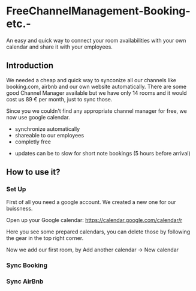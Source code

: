 # FreeChannelManagement-Booking-etc.-
An easy and quick way to connect your room availabilities with your own calendar and share it with your employees.

## Introduction 
We needed a cheap and quick way to synconize all our channels like booking.com, airbnb and our own website automatically.
There are some good Channel Manager available but we have only 14 rooms and it would cost us 89 € per month, just to sync those.

Since you we couldn't find any appropriate channel manager for free, we now use google calendar. 
+ synchronize automatically
+ shareable to our employees
+ completly free
- updates can be to slow for short note bookings (5 hours before arrival)

## How to use it?

### Set Up

First of all you need a google account. We created a new one for our buissness.

Open up your Google calendar:
https://calendar.google.com/calendar/r

Here you see some prepared calendars, you can delete those by following the gear in the top right corner.

Now we add our first room, by Add another calendar -> New calendar

### Sync Booking



### Sync AirBnb
